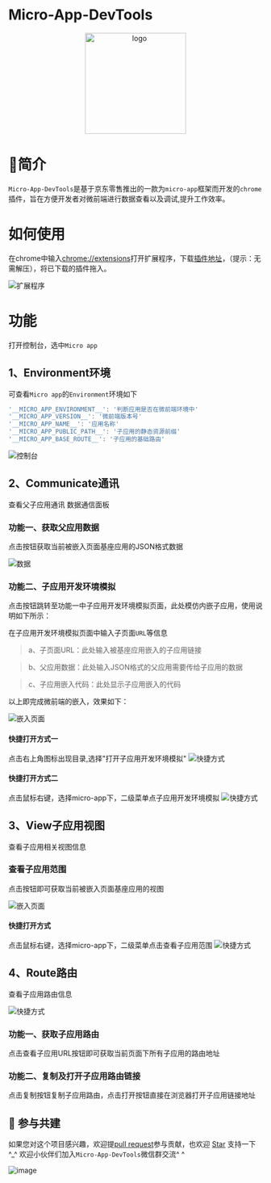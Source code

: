 # Micro-App-DevTools

<p align="center">
  <a href="https://micro-zoe.github.io/micro-app/">
    <img src="https://zeroing.jd.com/micro-app/media/logo.png" alt="logo" width="200"/>
  </a>
</p>

# 📖简介
`Micro-App-DevTools`是基于京东零售推出的一款为`micro-app`框架而开发的`chrome`插件，旨在方便开发者对微前端进行数据查看以及调试,提升工作效率。

# 如何使用

在chrome中输入[chrome://extensions](chrome://extensions)打开扩展程序，下载[插件地址](https://github.com/micro-zoe/micro-app-chrome-plugin/raw/master/micro-app-chrome-plugin.zip)，（提示：无需解压），将已下载的插件拖入。

![扩展程序](https://img12.360buyimg.com/imagetools/jfs/t1/119438/16/38287/53001/646b50e3F9012f2e8/3bba9844bbb1431b.png)

# 功能
打开控制台，选中`Micro app`

## 1、Environment环境

可查看`Micro app`的`Environment`环境如下

```js
'__MICRO_APP_ENVIRONMENT__': '判断应用是否在微前端环境中'
'__MICRO_APP_VERSION__': '微前端版本号'
'__MICRO_APP_NAME__': '应用名称'
'__MICRO_APP_PUBLIC_PATH__': '子应用的静态资源前缀'
'__MICRO_APP_BASE_ROUTE__': '子应用的基础路由'
```

![控制台](https://m.360buyimg.com/babel/jfs/t1/92170/34/45320/165007/650c20d5F5db8671a/7472d637694733c6.png)

## 2、Communicate通讯
查看父子应用通讯
数据通信面板

### 功能一、获取父应用数据
点击按钮获取当前被嵌入页面基座应用的JSON格式数据

![数据](https://m.360buyimg.com/babel/jfs/t1/134966/38/37257/31060/650bfcb8Fd7206838/d80ac758e26cab7d.png)


### 功能二、子应用开发环境模拟
点击按钮跳转至功能一中子应用开发环境模拟页面，此处模仿内嵌子应用，使用说明如下所示：

在子应用开发环境模拟页面中输入子页面`URL`等信息

> a、子页面URL：此处输入被基座应用嵌入的子应用链接

> b、父应用数据：此处输入JSON格式的父应用需要传给子应用的数据

> c、子应用嵌入代码：此处显示子应用嵌入的代码


以上即完成微前端的嵌入，效果如下：

![嵌入页面](https://img10.360buyimg.com/imagetools/jfs/t1/34172/26/15026/142590/646b51afF00535320/d9d0fd6c7b1590cb.png)

#### 快捷打开方式一
点击右上角图标出现目录,选择"打开子应用开发环境模拟"
![快捷方式](https://img12.360buyimg.com/imagetools/jfs/t1/99019/19/29391/10185/646b51dfF326dcc6c/04273f1a3daf9f9d.png)

#### 快捷打开方式二
点击鼠标右键，选择micro-app下，二级菜单点子应用开发环境模拟
![快捷方式](https://m.360buyimg.com/babel/jfs/t1/172993/25/37523/30273/64a6384eF736c8180/59fa4375248f460f.png)

## 3、View子应用视图
查看子应用相关视图信息
### 查看子应用范围
点击按钮即可获取当前被嵌入页面基座应用的视图

![嵌入页面](https://m.360buyimg.com/babel/jfs/t1/122818/13/33795/75508/64a6376dFda233623/601deb9d6e6c01ec.png)
#### 快捷打开方式
点击鼠标右键，选择micro-app下，二级菜单点击查看子应用范围
![快捷方式](https://m.360buyimg.com/babel/jfs/t1/138697/34/36942/29835/64a637f4F11b0ec84/87108f5df15e1b4b.png)

## 4、Route路由
查看子应用路由信息

![快捷方式](https://m.360buyimg.com/babel/jfs/t1/104185/16/45873/134059/650bf92cFd2de845e/83d692c452ce2abb.png)
### 功能一、获取子应用路由
点击查看子应用URL按钮即可获取当前页面下所有子应用的路由地址
### 功能二、复制及打开子应用路由链接
点击复制按钮复制子应用路由，点击打开按钮直接在浏览器打开子应用链接地址

## 🤝 参与共建

如果您对这个项目感兴趣，欢迎提[pull request](https://github.com/micro-zoe/micro-app-chrome-plugin/pulls)参与贡献，也欢迎 [Star](https://github.com/micro-zoe/micro-app-chrome-plugin) 支持一下 ^_^
欢迎小伙伴们加入`Micro-App-DevTools`微信群交流^ ^   

![image](https://img12.360buyimg.com/imagetools/jfs/t1/29962/13/20207/70265/646c9851Fe104e7c1/fed2ab97e2cf5f29.png)



